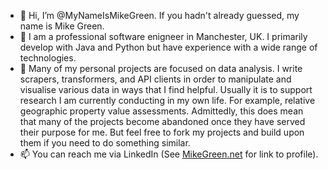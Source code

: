 - 👋 Hi, I’m @MyNameIsMikeGreen. If you hadn't already guessed, my name is Mike Green.
- 👀 I am a professional software enigneer in Manchester, UK. I primarily develop with Java and Python but have experience with a wide range of technologies.
- 🌱 Many of my personal projects are focused on data analysis. I write scrapers, transformers, and API clients in order to manipulate and visualise various data in ways that I find helpful. Usually it is to support research I am currently conducting in my own life. For example, relative geographic property value assessments. Admittedly, this does mean that many of the projects become abandoned once they have served their purpose for me. But feel free to fork my projects and build upon them if you need to do something similar.
- 📫 You can reach me via LinkedIn (See [MikeGreen.net](https://MikeGreen.net) for link to profile).
